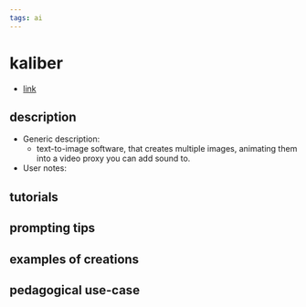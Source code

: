 ```yaml
---
tags: ai 
---
```



# kaliber


* [link](https://kaiber.ai/)

## description
* Generic description: 
    * text-to-image software, that creates multiple images, animating them into a video proxy you can add sound to. 
* User notes:

## tutorials

## prompting tips

## examples of creations 

## pedagogical use-case 
